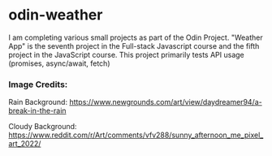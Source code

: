 # odin-weather

I am completing various small projects as part of the Odin Project. "Weather App" is the seventh project in the Full-stack Javascript course and the fifth project in the JavaScript course. This project primarily tests API usage (promises, async/await, fetch)

### Image Credits:

Rain Background:
https://www.newgrounds.com/art/view/daydreamer94/a-break-in-the-rain

Cloudy Background:
https://www.reddit.com/r/Art/comments/vfv288/sunny_afternoon_me_pixel_art_2022/